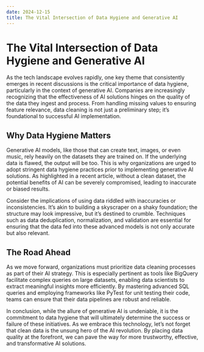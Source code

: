 ```yaml
---
date: 2024-12-15
title: The Vital Intersection of Data Hygiene and Generative AI
---
```


# The Vital Intersection of Data Hygiene and Generative AI

As the tech landscape evolves rapidly, one key theme that consistently emerges in recent discussions is the critical importance of data hygiene, particularly in the context of generative AI. Companies are increasingly recognizing that the effectiveness of AI solutions hinges on the quality of the data they ingest and process. From handling missing values to ensuring feature relevance, data cleaning is not just a preliminary step; it’s foundational to successful AI implementation.

## Why Data Hygiene Matters

<!-- more -->
Generative AI models, like those that can create text, images, or even music, rely heavily on the datasets they are trained on. If the underlying data is flawed, the output will be too. This is why organizations are urged to adopt stringent data hygiene practices prior to implementing generative AI solutions. As highlighted in a recent article, without a clean dataset, the potential benefits of AI can be severely compromised, leading to inaccurate or biased results.

Consider the implications of using data riddled with inaccuracies or inconsistencies. It’s akin to building a skyscraper on a shaky foundation; the structure may look impressive, but it’s destined to crumble. Techniques such as data deduplication, normalization, and validation are essential for ensuring that the data fed into these advanced models is not only accurate but also relevant.

## The Road Ahead

As we move forward, organizations must prioritize data cleaning processes as part of their AI strategy. This is especially pertinent as tools like BigQuery facilitate complex queries on large datasets, enabling data scientists to extract meaningful insights more efficiently. By mastering advanced SQL queries and employing frameworks like PyTest for unit testing their code, teams can ensure that their data pipelines are robust and reliable.

In conclusion, while the allure of generative AI is undeniable, it is the commitment to data hygiene that will ultimately determine the success or failure of these initiatives. As we embrace this technology, let’s not forget that clean data is the unsung hero of the AI revolution. By placing data quality at the forefront, we can pave the way for more trustworthy, effective, and transformative AI solutions.